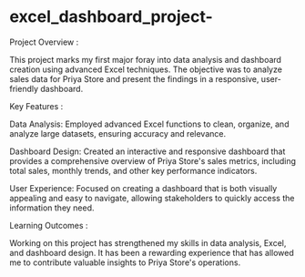 # excel_dashboard_project-

Project Overview :

This project marks my first major foray into data analysis and dashboard creation using advanced Excel techniques. The objective was to analyze sales data for Priya Store and present the findings in a responsive, user-friendly dashboard.

Key Features :

Data Analysis: Employed advanced Excel functions to clean, organize, and analyze large datasets, ensuring accuracy and relevance.

Dashboard Design: Created an interactive and responsive dashboard that provides a comprehensive overview of Priya Store's sales metrics, including total sales, monthly trends, and other key performance indicators.

User Experience: Focused on creating a dashboard that is both visually appealing and easy to navigate, allowing stakeholders to quickly access the information they need.

Learning Outcomes :

Working on this project has strengthened my skills in data analysis, Excel, and dashboard design. It has been a rewarding experience that has allowed me to contribute valuable insights to Priya Store's operations.


